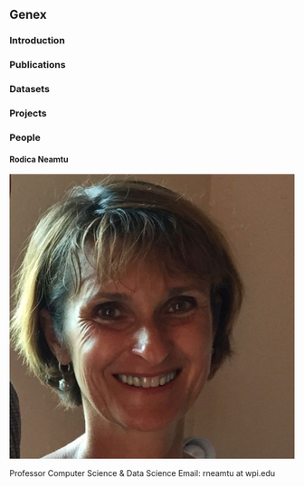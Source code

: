 ## Genex

### Introduction

### Publications 

### Datasets

### Projects

### People

#### Rodica Neamtu

![Rodica](rodica.jpg)

Professor
Computer Science & Data Science
Email: rneamtu at wpi.edu
